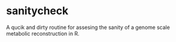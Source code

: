 # sanitycheck
A qucik and dirty routine  for assesing the  sanity of a genome scale metabolic reconstruction in R.
